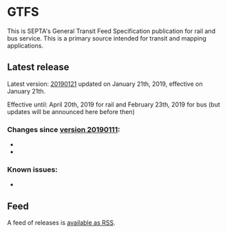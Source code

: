 # GTFS

This is SEPTA's General Transit Feed Specification publication for rail and bus service. This is a primary source intended for transit and mapping applications.

## Latest release

Latest version: [20190121](https://github.com/septadev/GTFS/releases/tag/v201901211) updated on January 21th, 2019, effective on January 21th.

Effective until: April 20th, 2019 for rail and February 23th, 2019 for bus (but updates will be announced here before then)

### Changes since [version 20190111](https://github.com/septadev/GTFS/releases/tag/v201901110): 
 
*   
*   

### Known issues:

* 

## Feed

A feed of releases is [available as RSS](https://github.com/septadev/GTFS/releases.atom).

